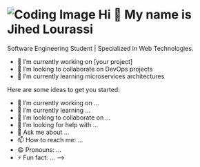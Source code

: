 ![Coding Image](https://img.freepik.com/free-vector/laptop-with-program-code-isometric-icon-software-development-programming-applications-dark-neon_39422-971.jpg)
 Hi 👋 My name is Jihed Lourassi
===================================
Software Engineering Student | Specialized in Web Technologies.

- 🚀 I’m currently working on [your project]
- 🤝 I’m looking to collaborate on DevOps projects
- 🌱 I’m currently learning microservices architectures




Here are some ideas to get you started:

- 🔭 I’m currently working on ...
- 🌱 I’m currently learning ...
- 👯 I’m looking to collaborate on ...
- 🤔 I’m looking for help with ...
- 💬 Ask me about ...
- 📫 How to reach me: ...
- 😄 Pronouns: ...
- ⚡ Fun fact: ...
-->
